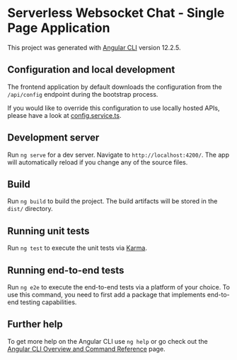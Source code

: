# Serverless Websocket Chat - Single Page Application

This project was generated with [Angular CLI](https://github.com/angular/angular-cli) version 12.2.5.

## Configuration and local development
The frontend application by default downloads the configuration from the `/api/config` endpoint during the bootstrap process.

If you would like to override this configuration to use locally hosted APIs, please have a look at [config.service.ts](/UI/src/app/services/config.service.ts).


## Development server

Run `ng serve` for a dev server. Navigate to `http://localhost:4200/`. The app will automatically reload if you change any of the source files.

## Build

Run `ng build` to build the project. The build artifacts will be stored in the `dist/` directory.

## Running unit tests

Run `ng test` to execute the unit tests via [Karma](https://karma-runner.github.io).

## Running end-to-end tests

Run `ng e2e` to execute the end-to-end tests via a platform of your choice. To use this command, you need to first add a package that implements end-to-end testing capabilities.

## Further help

To get more help on the Angular CLI use `ng help` or go check out the [Angular CLI Overview and Command Reference](https://angular.io/cli) page.
